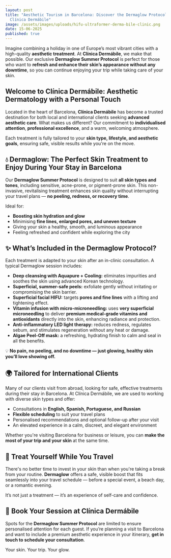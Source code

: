 ```yaml
---
layout: post
title: "Aesthetic Tourism in Barcelona: Discover the Dermaglow Protocol at
  Clínica Dermábile"
image: /assets/images/uploads/hifu-ultraformer-derma-bile-clinic.png
date: 15-06-2025
published: true
---
```

Imagine combining a holiday in one of Europe’s most vibrant cities with a high-quality **aesthetic treatment**. At **Clínica Dermábile**, we make that possible. Our exclusive **Dermaglow Summer Protocol** is perfect for those who want to **refresh and enhance their skin’s appearance without any downtime**, so you can continue enjoying your trip while taking care of your skin.



## Welcome to Clínica Dermábile: Aesthetic Dermatology with a Personal Touch

Located in the heart of Barcelona, **Clínica Dermábile** has become a trusted destination for both local and international clients seeking **advanced aesthetic care**. What makes us different? Our commitment to **individualised attention**, **professional excellence**, and a warm, welcoming atmosphere.

Each treatment is fully tailored to your **skin type, lifestyle, and aesthetic goals**, ensuring safe, visible results while you're on the move.



## 💧 Dermaglow: The Perfect Skin Treatment to Enjoy During Your Stay in Barcelona

Our **Dermaglow Summer Protocol** is designed to suit **all skin types and tones**, including sensitive, acne-prone, or pigment-prone skin. This non-invasive, revitalising treatment enhances skin quality without interrupting your travel plans — **no peeling, redness, or recovery time**.

Ideal for:

* **Boosting skin hydration and glow**
* Minimising **fine lines, enlarged pores, and uneven texture**
* Giving your skin a healthy, smooth, and luminous appearance
* Feeling refreshed and confident while exploring the city



## ✨ What’s Included in the Dermaglow Protocol?

Each treatment is adapted to your skin after an in-clinic consultation. A typical Dermaglow session includes:

* **Deep cleansing with Aquapure + Cooling:** eliminates impurities and soothes the skin using advanced Korean technology.
* **Superficial, summer-safe peels:** exfoliate gently without irritating or compromising the skin barrier.
* **Superficial facial HIFU:** targets **pores and fine lines** with a lifting and tightening effect.
* **Vitamin infusion with micro-microneedling:** uses **very superficial microneedling** to deliver **premium medical-grade vitamins and antioxidants** directly into the skin, enhancing radiance and protection.
* **Anti-inflammatory LED light therapy:** reduces redness, regulates sebum, and stimulates regeneration without any heat or damage.
* **Algae Peel-Off mask:** a refreshing, hydrating finish to calm and seal in all the benefits.

💡 **No pain, no peeling, and no downtime — just glowing, healthy skin you’ll love showing off.**



## 🌍 Tailored for International Clients

Many of our clients visit from abroad, looking for safe, effective treatments during their stay in Barcelona. At Clínica Dermábile, we are used to working with diverse skin types and offer:

* Consultations in **English, Spanish, Portuguese, and Russian**
* **Flexible scheduling** to suit your travel plans
* Personalised recommendations and optional follow-up after your visit
* An elevated experience in a calm, discreet, and elegant environment

Whether you're visiting Barcelona for business or leisure, you can **make the most of your trip and your skin** at the same time.



## 📆 Treat Yourself While You Travel

There's no better time to invest in your skin than when you're taking a break from your routine. **Dermaglow** offers a safe, visible boost that fits seamlessly into your travel schedule — before a special event, a beach day, or a romantic evening.

It’s not just a treatment — it’s an experience of self-care and confidence.



## 📍 Book Your Session at Clínica Dermábile

Spots for the **Dermaglow Summer Protocol** are limited to ensure personalised attention for each guest. If you’re planning a visit to Barcelona and want to include a premium aesthetic experience in your itinerary, **get in touch to schedule your consultation**.

Your skin. Your trip. Your glow.